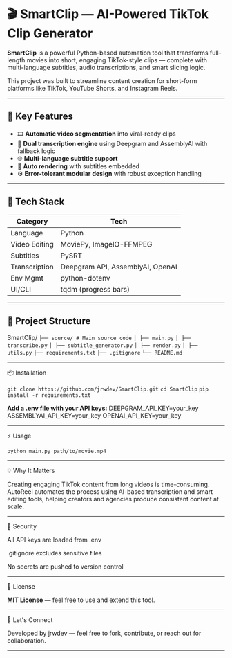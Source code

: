 # 🎬 SmartClip — AI-Powered TikTok Clip Generator

**SmartClip** is a powerful Python-based automation tool that transforms full-length movies into short, engaging TikTok-style clips — complete with multi-language subtitles, audio transcriptions, and smart slicing logic.

This project was built to streamline content creation for short-form platforms like TikTok, YouTube Shorts, and Instagram Reels.

---

## 🚀 Key Features

- 🎞️ **Automatic video segmentation** into viral-ready clips
- 🧠 **Dual transcription engine** using Deepgram and AssemblyAI with fallback logic
- 🌐 **Multi-language subtitle support**
- 🎥 **Auto rendering** with subtitles embedded
- ⚙️ **Error-tolerant modular design** with robust exception handling

---

## 🧰 Tech Stack

| Category      | Tech                               |
|---------------|------------------------------------|
| Language      | Python                             |
| Video Editing | MoviePy, ImageIO-FFMPEG            |
| Subtitles     | PySRT                              |
| Transcription | Deepgram API, AssemblyAI, OpenAI   |
| Env Mgmt      | python-dotenv                      |
| UI/CLI        | tqdm (progress bars)               |

---

## 📁 Project Structure

SmartClip/
```├── source/ # Main source code```
```│ ├── main.py```
```│ ├── transcribe.py```
```│ ├── subtitle_generator.py```
```│ ├── render.py```
```│ ├── utils.py```
```├── requirements.txt```
```├── .gitignore```
```└── README.md```

---

📦 Installation

```git clone https://github.com/jrwdev/SmartClip.git```
```cd SmartClip```
```pip install -r requirements.txt```

**Add a .env file with your API keys:**
DEEPGRAM_API_KEY=your_key
ASSEMBLYAI_API_KEY=your_key
OPENAI_API_KEY=your_key

---

⚡ Usage

```python main.py path/to/movie.mp4```

---

💡 Why It Matters

Creating engaging TikTok content from long videos is time-consuming. AutoReel automates the process using AI-based transcription and smart editing tools, helping creators and agencies produce consistent content at scale.

---

🔐 Security

All API keys are loaded from .env

.gitignore excludes sensitive files

No secrets are pushed to version control

---

📄 License

**MIT License** — feel free to use and extend this tool.

---

🤝 Let's Connect

Developed by jrwdev — feel free to fork, contribute, or reach out for collaboration.

---